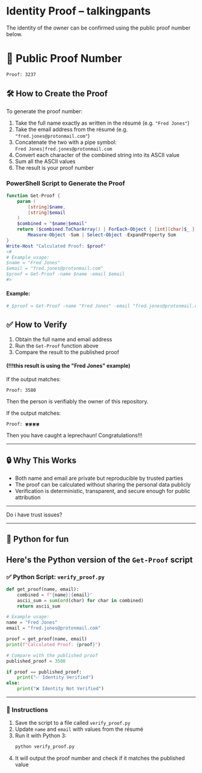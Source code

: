 # Identity Proof – talkingpants

The identity of the owner can be confirmed using the public proof number below.

# 🔐 Public Proof Number

```
Proof: 3237
```

## 🛠️ How to Create the Proof

To generate the proof number:

1. Take the full name exactly as written in the résumé (e.g. `"Fred Jones"`)
2. Take the email address from the résumé (e.g. `"fred.jones@protonmail.com"`)
3. Concatenate the two with a pipe symbol:  
   `Fred Jones|fred.jones@protonmail.com`
4. Convert each character of the combined string into its ASCII value
5. Sum all the ASCII values
6. The result is your proof number

### PowerShell Script to Generate the Proof

```powershell
function Get-Proof {
    param (
        [string]$name,
        [string]$email
    )
    $combined = "$name|$email"
    return ($combined.ToCharArray() | ForEach-Object { [int][char]$_ }) |
        Measure-Object -Sum | Select-Object -ExpandProperty Sum
}
Write-Host "Calculated Proof: $proof"
<#
# Example usage:
$name = "Fred Jones"
$email = "fred.jones@protonmail.com"
$proof = Get-Proof -name $name -email $email
#>


```
#### Example:
```powershell
# $proof = Get-Proof -name "Fred Jones" -email "fred.jones@protonmail.com"
```

## ✅ How to Verify

1. Obtain the full name and email address
2. Run the `Get-Proof` function above
3. Compare the result to the published proof


#### (!!!this result is using the "Fred Jones" example)
If the output matches:

```
Proof: 3580
```

Then the person is verifiably the owner of this repository.


If the output matches:

```
Proof: 🍀🍀🍀🍀
```

Then you have caught a leprechaun! Congratulations!!! 

---

## 🔒 Why This Works

- Both name and email are private but reproducible by trusted parties
- The proof can be calculated without sharing the personal data publicly
- Verification is deterministic, transparent, and secure enough for public attribution

---
Do i have trust issues?


---
## 🐍 Python for fun
Here's the Python version of the `Get-Proof` script
---

### ✅ Python Script: `verify_proof.py`

```python
def get_proof(name, email):
    combined = f"{name}|{email}"
    ascii_sum = sum(ord(char) for char in combined)
    return ascii_sum

# Example usage:
name = "Fred Jones"
email = "fred.jones@protonmail.com"

proof = get_proof(name, email)
print(f"Calculated Proof: {proof}")

# Compare with the published proof
published_proof = 3580

if proof == published_proof:
    print("✅ Identity Verified")
else:
    print("❌ Identity Not Verified")
```

---

### 📝 Instructions

1. Save the script to a file called `verify_proof.py`
2. Update `name` and `email` with values from the résumé
3. Run it with Python 3:
   ```bash
   python verify_proof.py
   ```
4. It will output the proof number and check if it matches the published value
